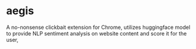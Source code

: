 # aegis
A no-nonsense clickbait extension for Chrome, utilizes huggingface model to provide NLP sentiment analysis on website content and score it for the user, 
